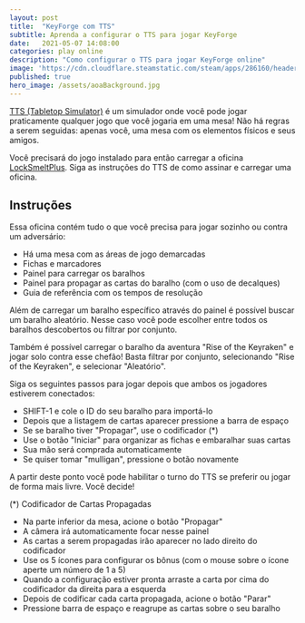 ```yaml
---
layout: post
title:  "KeyForge com TTS"
subtitle: Aprenda a configurar o TTS para jogar KeyForge
date:   2021-05-07 14:08:00
categories: play online
description: "Como configurar o TTS para jogar KeyForge online"
image: 'https://cdn.cloudflare.steamstatic.com/steam/apps/286160/header.jpg?t=1616789032'
published: true
hero_image: /assets/aoaBackground.jpg
---
```


[TTS (Tabletop Simulator)](https://store.steampowered.com/app/286160/Tabletop_Simulator/) é um simulador onde você pode jogar
praticamente qualquer jogo que você jogaria em uma mesa!
Não há regras a serem seguidas: apenas você, uma mesa com os elementos físicos e seus amigos.

Você precisará do jogo instalado para então carregar a oficina [LockSmeltPlus](https://steamcommunity.com/sharedfiles/filedetails/?id=2479897263).
Siga as instruções do TTS de como assinar e carregar uma oficina.

## Instruções

Essa oficina contém tudo o que você precisa para jogar sozinho ou contra um adversário:
- Há uma mesa com as áreas de jogo demarcadas
- Fichas e marcadores
- Painel para carregar os baralhos
- Painel para propagar as cartas do baralho (com o uso de decalques)
- Guia de referência com os tempos de resolução

Além de carregar um baralho específico através do painel é possível buscar um baralho aleatório. Nesse caso você pode escolher
entre todos os baralhos descobertos ou filtrar por conjunto.

Também é possível carregar o baralho da aventura "Rise of the Keyraken" e jogar solo contra esse chefão! Basta filtrar por conjunto,
selecionando "Rise of the Keyraken", e selecionar "Aleatório".

Siga os seguintes passos para jogar depois que ambos os jogadores estiverem conectados:
- SHIFT-1 e cole o ID do seu baralho para importá-lo
- Depois que a listagem de cartas aparecer pressione a barra de espaço
- Se se baralho tiver "Propagar", use o codificador (*)
- Use o botão "Iniciar" para organizar as fichas e embaralhar suas cartas
- Sua mão será comprada automaticamente
- Se quiser tomar "mulligan", pressione o botão novamente

A partir deste ponto você pode habilitar o turno do TTS se preferir ou jogar de forma mais livre. Você decide!

(*) Codificador de Cartas Propagadas
- Na parte inferior da mesa, acione o botão "Propagar"
- A câmera irá automaticamente focar nesse painel
- As cartas a serem propagadas irão aparecer no lado direito do codificador
- Use os 5 ícones para configurar os bônus (com o mouse sobre o ícone aperte um número de 1 a 5)
- Quando a configuração estiver pronta arraste a carta por cima do codificador da direita para a esquerda
- Depois de codificar cada carta propagada, acione o botão "Parar"
- Pressione barra de espaço e reagrupe as cartas sobre o seu baralho
